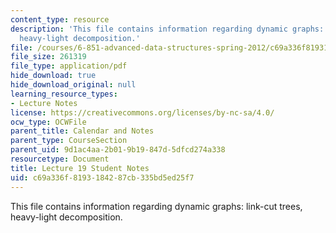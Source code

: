 ```yaml
---
content_type: resource
description: 'This file contains information regarding dynamic graphs: link-cut trees,
  heavy-light decomposition.'
file: /courses/6-851-advanced-data-structures-spring-2012/c69a336f8193184287cb335bd5ed25f7_MIT6_851S12_L19.pdf
file_size: 261319
file_type: application/pdf
hide_download: true
hide_download_original: null
learning_resource_types:
- Lecture Notes
license: https://creativecommons.org/licenses/by-nc-sa/4.0/
ocw_type: OCWFile
parent_title: Calendar and Notes
parent_type: CourseSection
parent_uid: 9d1ac4aa-2b01-9b19-847d-5dfcd274a338
resourcetype: Document
title: Lecture 19 Student Notes
uid: c69a336f-8193-1842-87cb-335bd5ed25f7
---
```

This file contains information regarding dynamic graphs: link-cut trees, heavy-light decomposition.